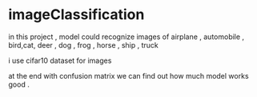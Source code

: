 # imageClassification
in this project ,  model could recognize images of airplane , automobile , bird,cat, deer , dog , frog , horse , ship , truck

i use cifar10 dataset for images

at the end with confusion matrix we can find out how much model works good .

